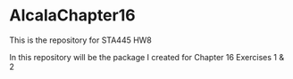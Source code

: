 # AlcalaChapter16
This is the repository for STA445 HW8

In this repository will be the package I created for Chapter 16 Exercises 1 & 2
